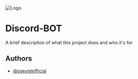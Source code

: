 
![Logo](https://assets-global.website-files.com/6257adef93867e50d84d30e2/636e0b5061df29d55a92d945_full_logo_blurple_RGB.svg)


# Discord-BOT

A brief description of what this project does and who it's for


## Authors

- [@soevielofficial](https://github.com/soevielofficial)

